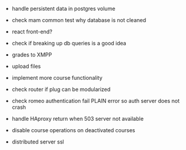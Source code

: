 
- handle persistent data in postgres volume
- check mam common test why database is not cleaned
- react front-end?

- check if breaking up db queries is a good idea
- grades to XMPP
- upload files
- implement more course functionality
- check router if plug can be modularized

- check romeo authentication fail PLAIN error so auth server does not crash
- handle HAproxy return when 503 server not available

- disable course operations on deactivated courses

- distributed server ssl
